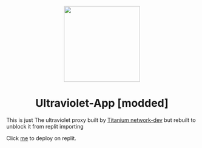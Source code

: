 <p align="center"><img src="https://raw.githubusercontent.com/titaniumnetwork-dev/Ultraviolet-Static/main/public/uv.png" height="200"></p>

<h1 align="center">Ultraviolet-App [modded]</h1>

This is just The ultraviolet proxy built by <a href="https://github.com/titaniumnetwork-dev">Titanium network-dev</a> but rebuilt to unblock it from replit importing

Click <a href="https://replit.com/github/TB-NEWS/mafito/"> me</a> to deploy on replit.
